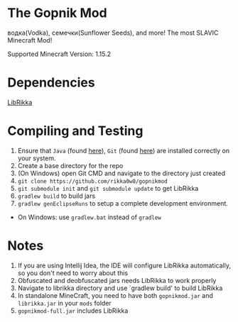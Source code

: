 # The Gopnik Mod
водка(Vodka), семечки(Sunflower Seeds), and more! The most SLAVIC Minecraft Mod! 

Supported Minecraft Version: 1.15.2

# Dependencies
[LibRikka](https://github.com/rikka0w0/librikka)

# Compiling and Testing
1. Ensure that `Java` (found [here](http://www.oracle.com/technetwork/java/javase/downloads/jdk8-downloads-2133151.html)), `Git` (found [here](http://git-scm.com/)) are installed correctly on your system.
1. Create a base directory for the repo
1. (On Windows) open Git CMD and navigate to the directory just created
1. `git clone https://github.com/rikka0w0/gopnikmod`
1. `git submodule init` and `git submodule update` to get LibRikka
1. `gradlew build` to build jars
1. `gradlew genEclipseRuns` to setup a complete development environment.
* On Windows: use `gradlew.bat` instead of `gradlew`

# Notes
1. If you are using Intellij Idea, the IDE will configure LibRikka automatically, so you don't need to worry about this
2. Obfuscated and deobfuscated jars needs LibRikka to work properly
3. Navigate to librikka directory and use `gradlew build' to build LibRikka
4. In standalone MineCraft, you need to have both `gopnikmod.jar` and `librikka.jar` in your `mods` folder
5. `gopnikmod-full.jar` includes LibRikka